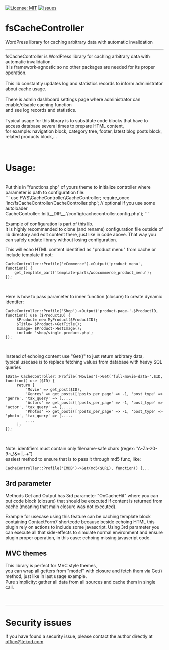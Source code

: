 [![License: MIT](https://img.shields.io/badge/License-MIT-yellow.svg)](https://opensource.org/licenses/MIT)
[![Issues](https://img.shields.io/github/issues/tekod/mScan.svg)](https://github.com/tekod/mScan/issues)

# fsCacheController
WordPress library for caching arbitrary data with automatic invalidation 
<hr>
fsCacheController is WordPress library for caching arbitrary data with automatic invalidation.<br>
It is framework-agnostic so no other packages are needed for its proper operation.<br>
<br>
This lib constantly updates log and statistics records to inform administrator about cache usage.<br>
<br>
There is admin dashboard settings page where administrator can enable/disable caching function<br>
and see log records and statistics.<br>
<br>
Typical usage for this library is to substitute code blocks that have to <br>
access database several times to prepare HTML content,<br>
for example: navigation block, category tree, footer, latest blog posts block, related products block,...<br>
<br>
<br>

# Usage:<br>
<br>
Put this in "functions.php" of yours theme to initialize controller where parameter is path to configuration file:<br>
```
use FWS\CacheController\CacheController;
require_once 'inc/fsCacheController/CacheController.php';  // optional if you use some autoloader
CacheController::Init(__DIR__.'/config/cachecontroller.config.php');
```
<br>

Example of configuration is part of this lib.<br>
It is highly recommanded to clone (and rename) configuration file outside of lib directory and edit content there, just like in code above. 
That way you can safely update library without losing configuration.
<br>

This will echo HTML content identified as "product menu" from cache or include template if not:<br>
```
CacheController::Profile('eCommerce')->Output('product menu', function() {
    get_template_part('template-parts/woocommerce_product_menu');
});
```
<br>

Here is how to pass parameter to inner function (closure) to create dynamic identifer:<br>
```
CacheController::Profile('Shop')->Output('product-page-'.$ProductID, function() use ($ProductID) {
     $Product= new MyProduct($ProductID);
     $Title= $Product->GetTitle();
     $Image= $Product->GetImage();
     include 'shop/single-product.php';
});
```
<br>

Instead of echoing content use "Get()" to just return arbitrary data,<br>
typical usecase is to replace fetching values from database with heavy SQL queries<br>
```
$Data= CacheController::Profile('Movies')->Get('full-movie-data-'.$ID, function() use ($ID) {
     return [
         'Movie' => get_post($ID),
         'Genres' => get_posts(['posts_per_page' => -1, 'post_type' => 'genre', 'tax_query' => [.....
         'Actors' => get_posts(['posts_per_page' => -1, 'post_type' => 'actor', 'tax_query' => [.....
         'Photos' => get_posts(['posts_per_page' => -1, 'post_type' => 'photo', 'tax_query' => [.....
         ....
     ];
});
```
<br>

Note: identifiers must contain only filename-safe chars (regex: "A-Za-z0-9~_!&= \|\.\-\+")<br>
easiest method to ensure that is to pass it through md5 func, like: 
``` 
CacheController::Profile('IMDB')->Get(md5($URL), function() {...
```


## 3rd parameter
Methods Get and Output has 3rd parameter "OnCacheHit" where you can put code block (closure) 
that should be executed if content is returned from cache (meaning that main closure was not executed).

Example for usecase using this feature can be caching template block containing ContactForm7 shortcode
because beside echoing HTML this plugin rely on actions to include some javascript. 
Using 3rd parameter you can execute all that side-effects to simulate normal environment 
and ensure plugin proper operation, in this case: echoing missing javascript code. 


## MVC themes
This library is perfect for MVC style themes,<br>
you can wrap all getters from "model" with closure and fetch them via Get() method, just like in last usage example.<br>
Pure simplicity: gather all data from all sources and cache them in single call. <br>
<br>
<br>

---

# Security issues

If you have found a security issue, please contact the author directly at office@tekod.com.

